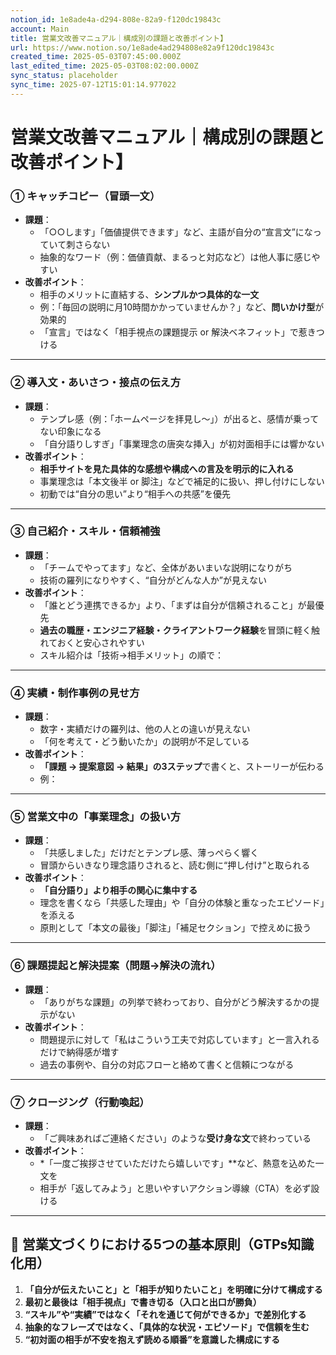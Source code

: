 ```yaml
---
notion_id: 1e8ade4a-d294-808e-82a9-f120dc19843c
account: Main
title: 営業文改善マニュアル｜構成別の課題と改善ポイント】
url: https://www.notion.so/1e8ade4ad294808e82a9f120dc19843c
created_time: 2025-05-03T07:45:00.000Z
last_edited_time: 2025-05-03T08:02:00.000Z
sync_status: placeholder
sync_time: 2025-07-12T15:01:14.977022
---
```

# 営業文改善マニュアル｜構成別の課題と改善ポイント】

### ① キャッチコピー（冒頭一文）
- **課題**：
  - 「○○します」「価値提供できます」など、主語が自分の“宣言文”になっていて刺さらない
  - 抽象的なワード（例：価値貢献、まるっと対応など）は他人事に感じやすい
- **改善ポイント**：
  - 相手のメリットに直結する、**シンプルかつ具体的な一文**
  - 例：「毎回の説明に月10時間かかっていませんか？」など、**問いかけ型**が効果的
  - 「宣言」ではなく「相手視点の課題提示 or 解決ベネフィット」で惹きつける
---
### ② 導入文・あいさつ・接点の伝え方
- **課題**：
  - テンプレ感（例：「ホームページを拝見し〜」）が出ると、感情が乗ってない印象になる
  - 「自分語りしすぎ」「事業理念の唐突な挿入」が初対面相手には響かない
- **改善ポイント**：
  - **相手サイトを見た具体的な感想や構成への言及を明示的に入れる**
  - 事業理念は「本文後半 or 脚注」などで補足的に扱い、押し付けにしない
  - 初動では“自分の思い”より“相手への共感”を優先
---
### ③ 自己紹介・スキル・信頼補強
- **課題**：
  - 「チームでやってます」など、全体があいまいな説明になりがち
  - 技術の羅列になりやすく、“自分がどんな人か”が見えない
- **改善ポイント**：
  - 「誰とどう連携できるか」より、「まずは自分が信頼されること」が最優先
  - **過去の職歴・エンジニア経験・クライアントワーク経験**を冒頭に軽く触れておくと安心されやすい
  - スキル紹介は「技術→相手メリット」の順で：
---
### ④ 実績・制作事例の見せ方
- **課題**：
  - 数字・実績だけの羅列は、他の人との違いが見えない
  - 「何を考えて・どう動いたか」の説明が不足している
- **改善ポイント**：
  - **「課題 → 提案意図 → 結果」の3ステップ**で書くと、ストーリーが伝わる
  - 例：
---
### ⑤ 営業文中の「事業理念」の扱い方
- **課題**：
  - 「共感しました」だけだとテンプレ感、薄っぺらく響く
  - 冒頭からいきなり理念語りされると、読む側に“押し付け”と取られる
- **改善ポイント**：
  - **「自分語り」より相手の関心に集中する**
  - 理念を書くなら「共感した理由」や「自分の体験と重なったエピソード」を添える
  - 原則として「本文の最後」「脚注」「補足セクション」で控えめに扱う
---
### ⑥ 課題提起と解決提案（問題→解決の流れ）
- **課題**：
  - 「ありがちな課題」の列挙で終わっており、自分がどう解決するかの提示がない
- **改善ポイント**：
  - 問題提示に対して「私はこういう工夫で対応しています」と一言入れるだけで納得感が増す
  - 過去の事例や、自分の対応フローと絡めて書くと信頼につながる
---
### ⑦ クロージング（行動喚起）
- **課題**：
  - 「ご興味あればご連絡ください」のような**受け身な文**で終わっている
- **改善ポイント**：
  - *「一度ご挨拶させていただけたら嬉しいです」**など、熱意を込めた一文を
  - 相手が「返してみよう」と思いやすいアクション導線（CTA）を必ず設ける
---
## 🔵 営業文づくりにおける5つの基本原則（GTPs知識化用）
1. **「自分が伝えたいこと」と「相手が知りたいこと」を明確に分けて構成する**
1. **最初と最後は「相手視点」で書き切る（入口と出口が勝負）**
1. **“スキル”や“実績”ではなく「それを通じて何ができるか」で差別化する**
1. **抽象的なフレーズではなく、「具体的な状況・エピソード」で信頼を生む**
1. **“初対面の相手が不安を抱えず読める順番”を意識した構成にする**